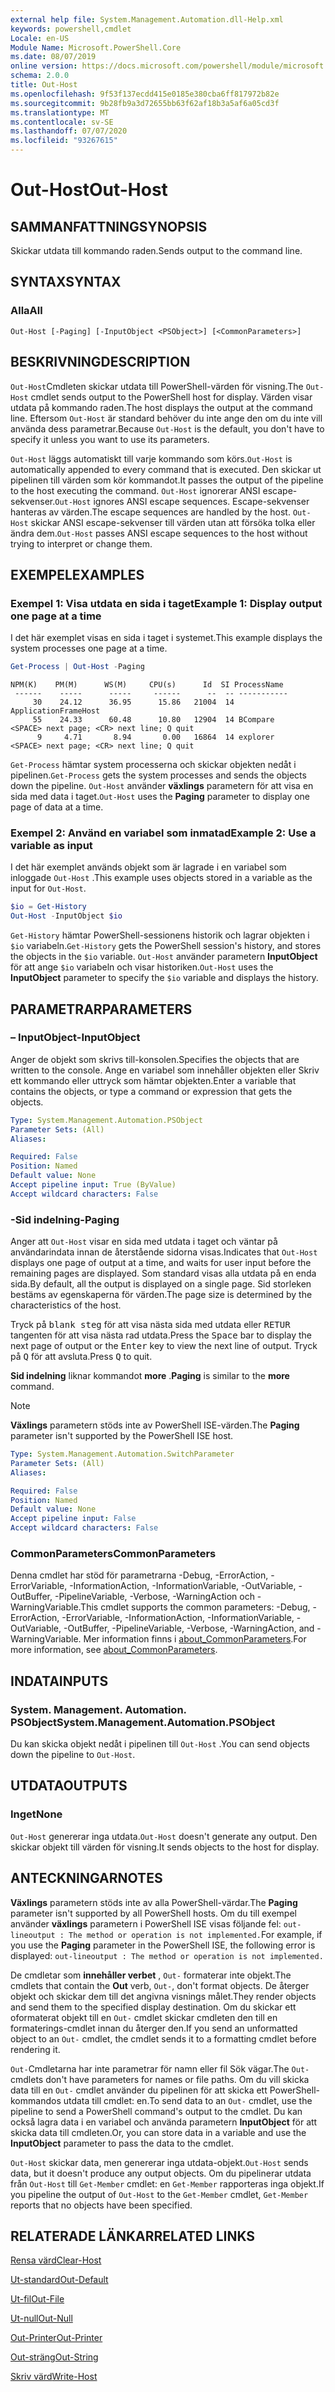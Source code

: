 ```yaml
---
external help file: System.Management.Automation.dll-Help.xml
keywords: powershell,cmdlet
Locale: en-US
Module Name: Microsoft.PowerShell.Core
ms.date: 08/07/2019
online version: https://docs.microsoft.com/powershell/module/microsoft.powershell.core/out-host?view=powershell-7.1&WT.mc_id=ps-gethelp
schema: 2.0.0
title: Out-Host
ms.openlocfilehash: 9f53f137ecdd415e0185e380cba6ff817972b82e
ms.sourcegitcommit: 9b28fb9a3d72655bb63f62af18b3a5af6a05cd3f
ms.translationtype: MT
ms.contentlocale: sv-SE
ms.lasthandoff: 07/07/2020
ms.locfileid: "93267615"
---
```

# <span data-ttu-id="c213d-103">Out-Host</span><span class="sxs-lookup"><span data-stu-id="c213d-103">Out-Host</span></span>

## <span data-ttu-id="c213d-104">SAMMANFATTNING</span><span class="sxs-lookup"><span data-stu-id="c213d-104">SYNOPSIS</span></span>
<span data-ttu-id="c213d-105">Skickar utdata till kommando raden.</span><span class="sxs-lookup"><span data-stu-id="c213d-105">Sends output to the command line.</span></span>

## <span data-ttu-id="c213d-106">SYNTAX</span><span class="sxs-lookup"><span data-stu-id="c213d-106">SYNTAX</span></span>

### <span data-ttu-id="c213d-107">Alla</span><span class="sxs-lookup"><span data-stu-id="c213d-107">All</span></span>

```
Out-Host [-Paging] [-InputObject <PSObject>] [<CommonParameters>]
```

## <span data-ttu-id="c213d-108">BESKRIVNING</span><span class="sxs-lookup"><span data-stu-id="c213d-108">DESCRIPTION</span></span>

<span data-ttu-id="c213d-109">`Out-Host`Cmdleten skickar utdata till PowerShell-värden för visning.</span><span class="sxs-lookup"><span data-stu-id="c213d-109">The `Out-Host` cmdlet sends output to the PowerShell host for display.</span></span> <span data-ttu-id="c213d-110">Värden visar utdata på kommando raden.</span><span class="sxs-lookup"><span data-stu-id="c213d-110">The host displays the output at the command line.</span></span> <span data-ttu-id="c213d-111">Eftersom `Out-Host` är standard behöver du inte ange den om du inte vill använda dess parametrar.</span><span class="sxs-lookup"><span data-stu-id="c213d-111">Because `Out-Host` is the default, you don't have to specify it unless you want to use its parameters.</span></span>

<span data-ttu-id="c213d-112">`Out-Host` läggs automatiskt till varje kommando som körs.</span><span class="sxs-lookup"><span data-stu-id="c213d-112">`Out-Host` is automatically appended to every command that is executed.</span></span> <span data-ttu-id="c213d-113">Den skickar ut pipelinen till värden som kör kommandot.</span><span class="sxs-lookup"><span data-stu-id="c213d-113">It passes the output of the pipeline to the host executing the command.</span></span> <span data-ttu-id="c213d-114">`Out-Host` ignorerar ANSI escape-sekvenser.</span><span class="sxs-lookup"><span data-stu-id="c213d-114">`Out-Host` ignores ANSI escape sequences.</span></span> <span data-ttu-id="c213d-115">Escape-sekvenser hanteras av värden.</span><span class="sxs-lookup"><span data-stu-id="c213d-115">The escape sequences are handled by the host.</span></span> <span data-ttu-id="c213d-116">`Out-Host` skickar ANSI escape-sekvenser till värden utan att försöka tolka eller ändra dem.</span><span class="sxs-lookup"><span data-stu-id="c213d-116">`Out-Host` passes ANSI escape sequences to the host without trying to interpret or change them.</span></span>

## <span data-ttu-id="c213d-117">EXEMPEL</span><span class="sxs-lookup"><span data-stu-id="c213d-117">EXAMPLES</span></span>

### <span data-ttu-id="c213d-118">Exempel 1: Visa utdata en sida i taget</span><span class="sxs-lookup"><span data-stu-id="c213d-118">Example 1: Display output one page at a time</span></span>

<span data-ttu-id="c213d-119">I det här exemplet visas en sida i taget i systemet.</span><span class="sxs-lookup"><span data-stu-id="c213d-119">This example displays the system processes one page at a time.</span></span>

```powershell
Get-Process | Out-Host -Paging
```

```Output
NPM(K)    PM(M)      WS(M)     CPU(s)      Id  SI ProcessName
 ------    -----      -----     ------      --  -- -----------
     30    24.12      36.95      15.86   21004  14 ApplicationFrameHost
     55    24.33      60.48      10.80   12904  14 BCompare
<SPACE> next page; <CR> next line; Q quit
      9     4.71       8.94       0.00   16864  14 explorer
<SPACE> next page; <CR> next line; Q quit
```

<span data-ttu-id="c213d-120">`Get-Process` hämtar system processerna och skickar objekten nedåt i pipelinen.</span><span class="sxs-lookup"><span data-stu-id="c213d-120">`Get-Process` gets the system processes and sends the objects down the pipeline.</span></span> <span data-ttu-id="c213d-121">`Out-Host` använder **växlings** parametern för att visa en sida med data i taget.</span><span class="sxs-lookup"><span data-stu-id="c213d-121">`Out-Host` uses the **Paging** parameter to display one page of data at a time.</span></span>

### <span data-ttu-id="c213d-122">Exempel 2: Använd en variabel som inmatad</span><span class="sxs-lookup"><span data-stu-id="c213d-122">Example 2: Use a variable as input</span></span>

<span data-ttu-id="c213d-123">I det här exemplet används objekt som är lagrade i en variabel som inloggade `Out-Host` .</span><span class="sxs-lookup"><span data-stu-id="c213d-123">This example uses objects stored in a variable as the input for `Out-Host`.</span></span>

```powershell
$io = Get-History
Out-Host -InputObject $io
```

<span data-ttu-id="c213d-124">`Get-History` hämtar PowerShell-sessionens historik och lagrar objekten i `$io` variabeln.</span><span class="sxs-lookup"><span data-stu-id="c213d-124">`Get-History` gets the PowerShell session's history, and stores the objects in the `$io` variable.</span></span>
<span data-ttu-id="c213d-125">`Out-Host` använder parametern **InputObject** för att ange `$io` variabeln och visar historiken.</span><span class="sxs-lookup"><span data-stu-id="c213d-125">`Out-Host` uses the **InputObject** parameter to specify the `$io` variable and displays the history.</span></span>

## <span data-ttu-id="c213d-126">PARAMETRAR</span><span class="sxs-lookup"><span data-stu-id="c213d-126">PARAMETERS</span></span>

### <span data-ttu-id="c213d-127">– InputObject</span><span class="sxs-lookup"><span data-stu-id="c213d-127">-InputObject</span></span>

<span data-ttu-id="c213d-128">Anger de objekt som skrivs till-konsolen.</span><span class="sxs-lookup"><span data-stu-id="c213d-128">Specifies the objects that are written to the console.</span></span> <span data-ttu-id="c213d-129">Ange en variabel som innehåller objekten eller Skriv ett kommando eller uttryck som hämtar objekten.</span><span class="sxs-lookup"><span data-stu-id="c213d-129">Enter a variable that contains the objects, or type a command or expression that gets the objects.</span></span>

```yaml
Type: System.Management.Automation.PSObject
Parameter Sets: (All)
Aliases:

Required: False
Position: Named
Default value: None
Accept pipeline input: True (ByValue)
Accept wildcard characters: False
```

### <span data-ttu-id="c213d-130">-Sid indelning</span><span class="sxs-lookup"><span data-stu-id="c213d-130">-Paging</span></span>

<span data-ttu-id="c213d-131">Anger att `Out-Host` visar en sida med utdata i taget och väntar på användarindata innan de återstående sidorna visas.</span><span class="sxs-lookup"><span data-stu-id="c213d-131">Indicates that `Out-Host` displays one page of output at a time, and waits for user input before the remaining pages are displayed.</span></span> <span data-ttu-id="c213d-132">Som standard visas alla utdata på en enda sida.</span><span class="sxs-lookup"><span data-stu-id="c213d-132">By default, all the output is displayed on a single page.</span></span> <span data-ttu-id="c213d-133">Sid storleken bestäms av egenskaperna för värden.</span><span class="sxs-lookup"><span data-stu-id="c213d-133">The page size is determined by the characteristics of the host.</span></span>

<span data-ttu-id="c213d-134">Tryck på <kbd>blank steg</kbd> för att visa nästa sida med utdata eller <kbd>RETUR</kbd> tangenten för att visa nästa rad utdata.</span><span class="sxs-lookup"><span data-stu-id="c213d-134">Press the <kbd>Space</kbd> bar to display the next page of output or the <kbd>Enter</kbd> key to view the next line of output.</span></span> <span data-ttu-id="c213d-135">Tryck på <kbd>Q</kbd> för att avsluta.</span><span class="sxs-lookup"><span data-stu-id="c213d-135">Press <kbd>Q</kbd> to quit.</span></span>

<span data-ttu-id="c213d-136">**Sid indelning** liknar kommandot **more** .</span><span class="sxs-lookup"><span data-stu-id="c213d-136">**Paging** is similar to the **more** command.</span></span>

> [!NOTE]
> <span data-ttu-id="c213d-137">**Växlings** parametern stöds inte av PowerShell ISE-värden.</span><span class="sxs-lookup"><span data-stu-id="c213d-137">The **Paging** parameter isn't supported by the PowerShell ISE host.</span></span>

```yaml
Type: System.Management.Automation.SwitchParameter
Parameter Sets: (All)
Aliases:

Required: False
Position: Named
Default value: None
Accept pipeline input: False
Accept wildcard characters: False
```

### <span data-ttu-id="c213d-138">CommonParameters</span><span class="sxs-lookup"><span data-stu-id="c213d-138">CommonParameters</span></span>

<span data-ttu-id="c213d-139">Denna cmdlet har stöd för parametrarna -Debug, -ErrorAction, -ErrorVariable, -InformationAction, -InformationVariable, -OutVariable, -OutBuffer, -PipelineVariable, -Verbose, -WarningAction och -WarningVariable.</span><span class="sxs-lookup"><span data-stu-id="c213d-139">This cmdlet supports the common parameters: -Debug, -ErrorAction, -ErrorVariable, -InformationAction, -InformationVariable, -OutVariable, -OutBuffer, -PipelineVariable, -Verbose, -WarningAction, and -WarningVariable.</span></span> <span data-ttu-id="c213d-140">Mer information finns i [about_CommonParameters](https://go.microsoft.com/fwlink/?LinkID=113216).</span><span class="sxs-lookup"><span data-stu-id="c213d-140">For more information, see [about_CommonParameters](https://go.microsoft.com/fwlink/?LinkID=113216).</span></span>

## <span data-ttu-id="c213d-141">INDATA</span><span class="sxs-lookup"><span data-stu-id="c213d-141">INPUTS</span></span>

### <span data-ttu-id="c213d-142">System. Management. Automation. PSObject</span><span class="sxs-lookup"><span data-stu-id="c213d-142">System.Management.Automation.PSObject</span></span>

<span data-ttu-id="c213d-143">Du kan skicka objekt nedåt i pipelinen till `Out-Host` .</span><span class="sxs-lookup"><span data-stu-id="c213d-143">You can send objects down the pipeline to `Out-Host`.</span></span>

## <span data-ttu-id="c213d-144">UTDATA</span><span class="sxs-lookup"><span data-stu-id="c213d-144">OUTPUTS</span></span>

### <span data-ttu-id="c213d-145">Inget</span><span class="sxs-lookup"><span data-stu-id="c213d-145">None</span></span>

<span data-ttu-id="c213d-146">`Out-Host` genererar inga utdata.</span><span class="sxs-lookup"><span data-stu-id="c213d-146">`Out-Host` doesn't generate any output.</span></span> <span data-ttu-id="c213d-147">Den skickar objekt till värden för visning.</span><span class="sxs-lookup"><span data-stu-id="c213d-147">It sends objects to the host for display.</span></span>

## <span data-ttu-id="c213d-148">ANTECKNINGAR</span><span class="sxs-lookup"><span data-stu-id="c213d-148">NOTES</span></span>

<span data-ttu-id="c213d-149">**Växlings** parametern stöds inte av alla PowerShell-värdar.</span><span class="sxs-lookup"><span data-stu-id="c213d-149">The **Paging** parameter isn't supported by all PowerShell hosts.</span></span> <span data-ttu-id="c213d-150">Om du till exempel använder **växlings** parametern i PowerShell ISE visas följande fel: `out-lineoutput : The method or operation is not implemented.`</span><span class="sxs-lookup"><span data-stu-id="c213d-150">For example, if you use the **Paging** parameter in the PowerShell ISE, the following error is displayed: `out-lineoutput : The method or operation is not implemented.`</span></span>

<span data-ttu-id="c213d-151">De cmdletar som **innehåller verbet** , `Out-` formaterar inte objekt.</span><span class="sxs-lookup"><span data-stu-id="c213d-151">The cmdlets that contain the **Out** verb, `Out-`, don't format objects.</span></span> <span data-ttu-id="c213d-152">De återger objekt och skickar dem till det angivna visnings målet.</span><span class="sxs-lookup"><span data-stu-id="c213d-152">They render objects and send them to the specified display destination.</span></span> <span data-ttu-id="c213d-153">Om du skickar ett oformaterat objekt till en `Out-` cmdlet skickar cmdleten den till en formaterings-cmdlet innan du återger den.</span><span class="sxs-lookup"><span data-stu-id="c213d-153">If you send an unformatted object to an `Out-` cmdlet, the cmdlet sends it to a formatting cmdlet before rendering it.</span></span>

<span data-ttu-id="c213d-154">`Out-`Cmdletarna har inte parametrar för namn eller fil Sök vägar.</span><span class="sxs-lookup"><span data-stu-id="c213d-154">The `Out-` cmdlets don't have parameters for names or file paths.</span></span> <span data-ttu-id="c213d-155">Om du vill skicka data till en `Out-` cmdlet använder du pipelinen för att skicka ett PowerShell-kommandos utdata till cmdlet: en.</span><span class="sxs-lookup"><span data-stu-id="c213d-155">To send data to an `Out-` cmdlet, use the pipeline to send a PowerShell command's output to the cmdlet.</span></span> <span data-ttu-id="c213d-156">Du kan också lagra data i en variabel och använda parametern **InputObject** för att skicka data till cmdleten.</span><span class="sxs-lookup"><span data-stu-id="c213d-156">Or, you can store data in a variable and use the **InputObject** parameter to pass the data to the cmdlet.</span></span>

<span data-ttu-id="c213d-157">`Out-Host` skickar data, men genererar inga utdata-objekt.</span><span class="sxs-lookup"><span data-stu-id="c213d-157">`Out-Host` sends data, but it doesn't produce any output objects.</span></span> <span data-ttu-id="c213d-158">Om du pipelinerar utdata från `Out-Host` till `Get-Member` cmdlet: en `Get-Member` rapporteras inga objekt.</span><span class="sxs-lookup"><span data-stu-id="c213d-158">If you pipeline the output of `Out-Host` to the `Get-Member` cmdlet, `Get-Member` reports that no objects have been specified.</span></span>

## <span data-ttu-id="c213d-159">RELATERADE LÄNKAR</span><span class="sxs-lookup"><span data-stu-id="c213d-159">RELATED LINKS</span></span>

[<span data-ttu-id="c213d-160">Rensa värd</span><span class="sxs-lookup"><span data-stu-id="c213d-160">Clear-Host</span></span>](Clear-Host.md)

[<span data-ttu-id="c213d-161">Ut-standard</span><span class="sxs-lookup"><span data-stu-id="c213d-161">Out-Default</span></span>](Out-Default.md)

[<span data-ttu-id="c213d-162">Ut-fil</span><span class="sxs-lookup"><span data-stu-id="c213d-162">Out-File</span></span>](../Microsoft.PowerShell.Utility/Out-File.md)

[<span data-ttu-id="c213d-163">Ut-null</span><span class="sxs-lookup"><span data-stu-id="c213d-163">Out-Null</span></span>](Out-Null.md)

[<span data-ttu-id="c213d-164">Out-Printer</span><span class="sxs-lookup"><span data-stu-id="c213d-164">Out-Printer</span></span>](../Microsoft.PowerShell.Utility/Out-Printer.md)

[<span data-ttu-id="c213d-165">Out-sträng</span><span class="sxs-lookup"><span data-stu-id="c213d-165">Out-String</span></span>](../Microsoft.PowerShell.Utility/Out-String.md)

[<span data-ttu-id="c213d-166">Skriv värd</span><span class="sxs-lookup"><span data-stu-id="c213d-166">Write-Host</span></span>](../Microsoft.PowerShell.Utility/Write-Host.md)

